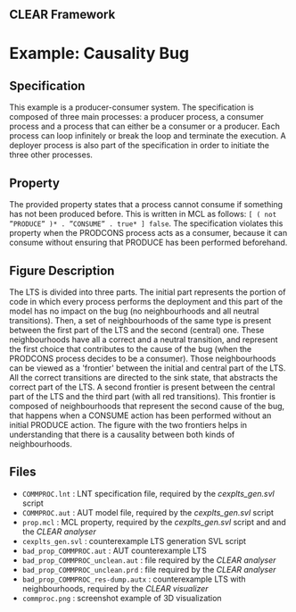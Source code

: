 ## CLEAR Framework
# Example: Causality Bug

Specification
-------------
This example is a producer-consumer system. The specification is composed of 
three main processes: a producer process, a consumer process and a process that 
can either be a consumer or a producer. Each process can loop infinitely or 
break the loop and terminate the execution. A deployer process is also part of 
the specification in order to initiate the three other processes.

Property
--------
The provided property states that a process cannot consume if something has not
been produced before. This is written in MCL as follows:
`[ ( not ”PRODUCE” )* . ”CONSUME” . true* ] false`.
The specification violates this property when the PRODCONS process acts as a 
consumer, because it can consume without ensuring that PRODUCE has been
performed beforehand.

Figure Description
------------------
The LTS is divided into three parts. The initial part represents the portion 
of code in which every process performs the deployment and this part of the 
model has no impact on the bug (no neighbourhoods and all neutral transitions).
Then, a set of neighbourhoods of the same type is present between the
first part of the LTS and the second (central) one. These neighbourhoods have
all a correct and a neutral transition, and represent the first choice that
contributes to the cause of the bug (when the PRODCONS process decides to be
a consumer). Those neighbourhoods can be viewed as a 'frontier' between
the initial and central part of the LTS. All the correct transitions are
directed to the sink state, that abstracts the correct part of the LTS.
A second frontier is present between the central part of the LTS and the third
part (with all red transitions). This frontier is composed of neighbourhoods
that represent the second cause of the bug, that happens when a CONSUME
action has been performed without an initial PRODUCE action. The figure
with the two frontiers helps in understanding that there is a causality between
both kinds of neighbourhoods.

Files
-----
- `COMMPROC.lnt` : LNT specification file, required by the *cexplts_gen.svl* script
- `COMMPROC.aut` : AUT model file, required by the *cexplts_gen.svl* script
- `prop.mcl` : MCL property, required by the *cexplts_gen.svl* script and 
               and the *CLEAR analyser*
- `cexplts_gen.svl` : counterexample LTS generation SVL script
- `bad_prop_COMMPROC.aut` : AUT counterexample LTS
- `bad_prop_COMMPROC_unclean.aut` : file required by the *CLEAR analyser*
- `bad_prop_COMMPROC_unclean.prd` : file required by the *CLEAR analyser*
- `bad_prop_COMMPROC_res-dump.autx` : counterexample LTS with neighbourhoods, 
    required by the *CLEAR visualizer* 
- `commproc.png` : screenshot example of 3D visualization 
